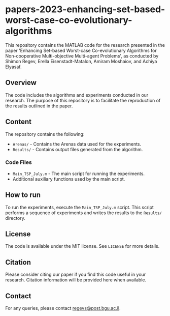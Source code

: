 # papers-2023-enhancing-set-based-worst-case-co-evolutionary-algorithms
This repository contains the MATLAB code for the research presented in the paper 'Enhancing Set-based Worst-case Co-evolutionary Algorithms for Non-cooperative Multi-objective Multi-agent Problems', as conducted by Shimon Regev, Erella Eisenstadt-Matalon, Amiram Moshaiov, and Achiya Elyasaf. 

## Overview
The code includes the algorithms and experiments conducted in our research. The purpose of this repository is to facilitate the reproduction of the results outlined in the paper.

## Content
The repository contains the following:

* `Arenas/` - Contains the Arenas data used for the experiments.
* `Results/` - Contains output files generated from the algorithm.
### Code Files
* `Main_TSP_July.m` - The main script for running the experiments.
* Additional auxiliary functions used by the main script.

## How to run
To run the experiments, execute the `Main_TSP_July.m` script. This script performs a sequence of experiments and writes the results to the `Results/` directory.

## License
The code is available under the MIT license. See `LICENSE` for more details.

## Citation
Please consider citing our paper if you find this code useful in your research. Citation information will be provided here when available.

## Contact
For any queries, please contact regevs@post.bgu.ac.il.
